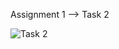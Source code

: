 Assignment 1 --> Task 2

![Task 2](https://github.com/user-attachments/assets/52a83fcd-3b5e-48a0-8279-f5bc86459eeb)

